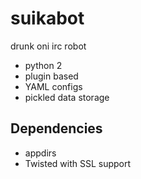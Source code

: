 # suikabot
drunk oni irc robot

* python 2
* plugin based
* YAML configs
* pickled data storage

## Dependencies
* appdirs
* Twisted with SSL support
